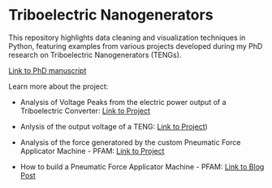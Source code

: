 # Triboelectric Nanogenerators

This repository highlights data cleaning and visualization techniques in Python, featuring examples from various projects developed during my PhD research on Triboelectric Nanogenerators (TENGs).

[Link to PhD manuscript](https://run.unl.pt/handle/10362/162994)


Learn more about the project:

- Analysis of Voltage Peaks from the electric power output of a Triboelectric Converter: [Link to Project](https://github.com/raquelbarras/Triboelectric_projects/blob/main/Voltage_Peak_Analysis.ipynb)

- Anlysis of the output voltage of a TENG: [Link to Project](https://github.com/raquelbarras/Triboelectric_projects/blob/main/TENG_output.ipynb))

- Analysis of the force generatored by the custom Pneumatic Force Applicator Machine - PFAM: [Link to Project](https://github.com/raquelbarras/Triboelectric_projects/blob/main/PFAM_force_measurement.ipynb)

- How to build a Pneumatic Force Applicator Machine - PFAM: [Link to Blog Post](https://custom-prolabtools.blogspot.com/p/pneumatic-force-applicator-machine-pfam.html)
